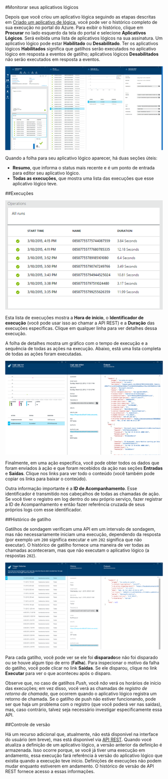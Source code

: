<properties 
	pageTitle="Monitorar seus aplicativos lógicos" 
	description="Como ver o que o aplicativo lógico fez." 
	authors="stepsic-microsoft-com" 
	manager="dwrede" 
	editor="" 
	services="app-service\logic" 
	documentationCenter=""/>

<tags
	ms.service="app-service-logic"
	ms.workload="integration"
	ms.tgt_pltfrm="na"
	ms.devlang="na"
	ms.topic="article"
	ms.date="07/01/2015"
	ms.author="stepsic"/>

#Monitorar seus aplicativos lógicos

Depois que você criou um aplicativo lógica seguindo as etapas descritas em [Criado um aplicativo de lógica](app-service-logic-create-a-logic-app.md), você pode ver o histórico completo de sua execução no portal do Azure. Para exibir o histórico, clique em **Procurar** no lado esquerdo da tela do portal e selecione **Aplicativos Lógicos**. Será exibida uma lista de aplicativos lógicos na sua assinatura. Um aplicativo lógico pode estar **Habilitado** ou **Desabilitado**. Ter os aplicativos lógicos **Habilitados** significa que gatilhos serão executados no aplicativo lógico em resposta a eventos de gatilho; aplicativos lógicos **Desabilitados** não serão executados em resposta a eventos.

![Visão geral](./media/app-service-logic-monitor-your-logic-apps/overview.png)

Quando a folha para seu aplicativo lógico aparecer, há duas seções úteis:

- **Resumo**, que informa o status mais recente e é um ponto de entrada para editor seu aplicativo lógico.
- **Todas as execuções**, que mostra uma lista das execuções que esse aplicativo lógico teve.

##Execuções

![Todas as execuções](./media/app-service-logic-monitor-your-logic-apps/allruns.png)

Esta lista de execuções mostra a **Hora de início**, o **Identificador de execução** (você pode usar isso ao chamar a API REST) e a **Duração** das execuções específicas. Clique em qualquer linha para ver detalhes dessa execução.

A folha de detalhes mostra um gráfico com o tempo de execução e a sequência de todas as ações na execução. Abaixo, está uma lista completa de todas as ações foram executadas.

![Execução e ações](./media/app-service-logic-monitor-your-logic-apps/runandaction.png)

Finalmente, em uma ação específica, você pode obter todos os dados que foram enviados à ação e que foram recebidos da ação nas seções **Entradas** e **Saídas**. Clique nos links para ver todo o conteúdo (você também pode copiar os links para baixar o conteúdo).

Outra informação importante é a **ID de Acompanhamento**. Esse identificador é transmitido nos cabeçalhos de todas as chamadas de ação. Se você tiver o registro em log dentro do seu próprio serviço, fazer registrar a ID de Acompanhamento e então fazer referência cruzada de seus próprios logs com esse identificador.

##Histórico de gatilho 

Gatilhos de sondagem verificam uma API em um intervalo de sondagem, mas não necessariamente iniciam uma execução, dependendo da resposta (por exemplo um `200` significa executar e um `202` significa que não executar). O histórico de gatilho fornece uma maneira de ver todas as chamadas aconteceram, mas que não executam o aplicativo lógico (a respostas `202`).

![Histórico de gatilho](./media/app-service-logic-monitor-your-logic-apps/triggerhistory.png)

Para cada gatilho, você pode ver se ele foi **disparado**se não foi disparado ou se houve algum tipo de erro (**Falha**). Para inspecionar o motivo da falha do gatilho, você pode clicar no link **Saídas**. Se ele disparou, clique no link **Executar** para ver o que aconteceu após o disparo.

Observe que, no caso de gatilhos *Push*, você *não* verá os horários de início das execuções; em vez disso, você verá as chamadas de *registro de retorno de chamada*, que ocorrem quando o aplicativo lógico registra um retorno de chamada. Se o gatilho de push não estiver funcionando, pode ser que haja um problema com o registro (que você poderá ver nas saídas), mas, caso contrário, talvez seja necessário investigar especificamente essa API.

##Controle de versão

Há um recurso adicional que, atualmente, não está disponível na interface do usuário (em breve), mas está disponível via [API REST](http://go.microsoft.com/fwlink/?LinkID=525617&clcid=0x409). Quando você atualiza a definição de um aplicativo lógico, a versão anterior da definição é armazenada. Isso ocorre porque, se você já tiver uma execução em andamento, essa execução fará referência à versão do aplicativo lógico que existia quando a execução teve início. Definições de execuções não podem mudar enquanto estiverem em andamento. O histórico de versão de API REST fornece acesso a essas informações.
 

<!---HONumber=August15_HO6-->